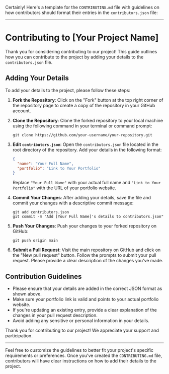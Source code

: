 Certainly! Here's a template for the `CONTRIBUTING.md` file with guidelines on how contributors should format their entries in the `contributors.json` file:

---

# Contributing to [Your Project Name]

Thank you for considering contributing to our project! This guide outlines how you can contribute to the project by adding your details to the `contributors.json` file.

## Adding Your Details

To add your details to the project, please follow these steps:

1. **Fork the Repository**: Click on the "Fork" button at the top right corner of the repository page to create a copy of the repository in your GitHub account.

2. **Clone the Repository**: Clone the forked repository to your local machine using the following command in your terminal or command prompt:

   ```
   git clone https://github.com/your-username/your-repository.git
   ```

3. **Edit `contributors.json`**: Open the `contributors.json` file located in the root directory of the repository. Add your details in the following format:

   ```json
   {
     "name": "Your Full Name",
     "portfolio": "Link to Your Portfolio"
   }
   ```

   Replace `"Your Full Name"` with your actual full name and `"Link to Your Portfolio"` with the URL of your portfolio website.

4. **Commit Your Changes**: After adding your details, save the file and commit your changes with a descriptive commit message:

   ```
   git add contributors.json
   git commit -m "Add [Your Full Name]'s details to contributors.json"
   ```

5. **Push Your Changes**: Push your changes to your forked repository on GitHub:

   ```
   git push origin main
   ```

6. **Submit a Pull Request**: Visit the main repository on GitHub and click on the "New pull request" button. Follow the prompts to submit your pull request. Please provide a clear description of the changes you've made.

## Contribution Guidelines

- Please ensure that your details are added in the correct JSON format as shown above.
- Make sure your portfolio link is valid and points to your actual portfolio website.
- If you're updating an existing entry, provide a clear explanation of the changes in your pull request description.
- Avoid adding any sensitive or personal information in your details.

Thank you for contributing to our project! We appreciate your support and participation.

---

Feel free to customize the guidelines to better fit your project's specific requirements or preferences. Once you've created the `CONTRIBUTING.md` file, contributors will have clear instructions on how to add their details to the project.
